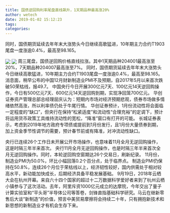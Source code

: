 ```yaml
---
title: 国债逆回购利率尾盘直线飙升，1天期品种最高涨20%
author: wetech
date: 2019-01-02 15:12:23
tags: 
categories: 
---
```

同时，国债期货延续去年年末大涨势头今日继续高歌猛进，10年期主力合约T1903尾盘一度涨逾0.4%，最高至98.165。
<!-- more -->
<img align="center" border="0" src="https://imgcdn.yicai.com/uppics/images/2019/01/a74e164b0db256a2b0a4c911ade9f128.jpg" />
<img align="center" border="0" src="https://imgcdn.yicai.com/uppics/images/2019/01/58ae4364d05c3174610a114c14b26b8b.jpg" />
周三尾盘，国债逆回购价格直线拉涨。其中1天期品种204001最高涨至20%，7天期品种204007最高涨至7%。
同时，国债期货延续去年年末大涨势头今日继续高歌猛进，10年期主力合约T1903尾盘一度涨逾0.4%，最高至98.165。
消息面，稍早公布的中国12月财新制造业PMI不及预期，自2017年5月以来首次跌破50荣枯线，报49.7。
中国央行今日开展300亿元7天、100亿元14天逆回购操作，今日有500亿元7天、600亿元14天逆回购到期，实现净回笼700亿元。
华创证券资产管理总部总经理屈庆认为：短期内市场对经济预期悲观，债券市场做多情绪依然高涨，所以利率债仍处于牛尾行情。
华创证券预计，1月份流动性将会面临一定程度的“缺口”，但央行在保持“松紧适度”和流动性“合理充裕”的定调下，预计将运用货币政策工具维持流动性的宽松，“降准”窗口有打开的可能。
长城证券表示，考虑到2019年地方政府专项债或提前到1月份发行，且1月份大量债券到期，加上资金季节性调节的需要，预计春节前或有降准，对冲流动性缺口。
 
 
央行已连续26个工作日未开展公开市场操作，也意味着11月全月无逆回购操作，这是时隔三年半来首次。
央行11月全月无逆回购操作，也是时隔三年半来首次全月无逆回购操作。同时，本轮逆回购空窗期达26个交易日，刷新纪录。
11月份，制造业PMI为50.0%，环比小幅回落0.2个百分点，处于临界点。
制造业PMI仍保持在50.8%，连续26个月位于荣枯线以上，经济韧性较好，国内供需处于相对较高水平，新动能加快成长，后期经济具备平稳发展基础。
9月19日，2018年云栖大会在杭州开幕。来自六十四个国家的超过十二万数据科学爱好者来到了杭州云栖小镇参与了这次活动。去年，阿里斥资1000亿元成立的达摩院，今年交出了量子计算实验室和“平头哥”半导体公司等答卷，剑锋直指基础科学研究。马云在继新零售后大谈“新制造”的价值，预言中美贸易摩擦将会持续二十年，只有拥抱新技术和新思想的新制造业才有机会生存下来。

